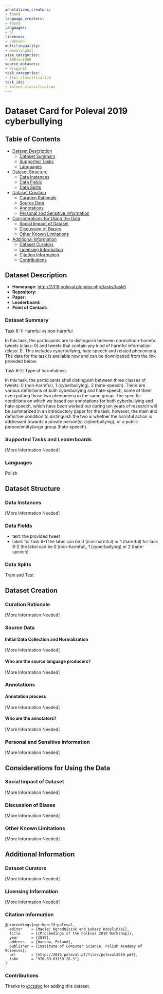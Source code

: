 ```yaml
---
annotations_creators:
- found
language_creators:
- found
languages:
- pl
licenses:
- unknown
multilinguality:
- monolingual
size_categories:
- 10K<n<100K
source_datasets:
- original
task_categories:
- text-classification
task_ids:
- intent-classification
---
```


# Dataset Card for Poleval 2019 cyberbullying

## Table of Contents
- [Dataset Description](#dataset-description)
  - [Dataset Summary](#dataset-summary)
  - [Supported Tasks](#supported-tasks-and-leaderboards)
  - [Languages](#languages)
- [Dataset Structure](#dataset-structure)
  - [Data Instances](#data-instances)
  - [Data Fields](#data-instances)
  - [Data Splits](#data-instances)
- [Dataset Creation](#dataset-creation)
  - [Curation Rationale](#curation-rationale)
  - [Source Data](#source-data)
  - [Annotations](#annotations)
  - [Personal and Sensitive Information](#personal-and-sensitive-information)
- [Considerations for Using the Data](#considerations-for-using-the-data)
  - [Social Impact of Dataset](#social-impact-of-dataset)
  - [Discussion of Biases](#discussion-of-biases)
  - [Other Known Limitations](#other-known-limitations)
- [Additional Information](#additional-information)
  - [Dataset Curators](#dataset-curators)
  - [Licensing Information](#licensing-information)
  - [Citation Information](#citation-information)
  - [Contributions](#contributions)

## Dataset Description

- **Homepage:** http://2019.poleval.pl/index.php/tasks/task6
- **Repository:** 
- **Paper:**
- **Leaderboard:**
- **Point of Contact:**

### Dataset Summary

Task 6-1: Harmful vs non-harmful

In this task, the participants are to distinguish between normal/non-harmful tweets (class: 0) and tweets that contain any kind of harmful
information (class: 1). This includes cyberbullying, hate speech and related phenomena. The data for the task is available now and can be
downloaded from the link provided below.

Task 6-2: Type of harmfulness

In this task, the participants shall distinguish between three classes of tweets: 0 (non-harmful), 1 (cyberbullying), 2 (hate-speech). There
are various definitions of both cyberbullying and hate-speech, some of them even putting those two phenomena in the same group. The specific
conditions on which we based our annotations for both cyberbullying and hate-speech, which have been worked out during ten years of research
will be summarized in an introductory paper for the task, however, the main and definitive condition to distinguish the two is whether the
harmful action is addressed towards a private person(s) (cyberbullying), or a public person/entity/large group (hate-speech).

### Supported Tasks and Leaderboards

[More Information Needed]

### Languages

Polish

## Dataset Structure

### Data Instances

[More Information Needed]

### Data Fields

- text: the provided tweet
- label: for task 6-1 the label can be 0 (non-harmful) or 1 (harmful)
         for task 6-2 the label can be 0 (non-harmful), 1 (cyberbullying) or 2 (hate-speech)

### Data Splits

Train and Test

## Dataset Creation

### Curation Rationale

[More Information Needed]

### Source Data

#### Initial Data Collection and Normalization

[More Information Needed]

#### Who are the source language producers?

[More Information Needed]

### Annotations

#### Annotation process

[More Information Needed]

#### Who are the annotators?

[More Information Needed]

### Personal and Sensitive Information

[More Information Needed]

## Considerations for Using the Data

### Social Impact of Dataset

[More Information Needed]

### Discussion of Biases

[More Information Needed]

### Other Known Limitations

[More Information Needed]

## Additional Information

### Dataset Curators

[More Information Needed]

### Licensing Information

[More Information Needed]

### Citation Information

```
@proceedings{ogr:kob:19:poleval,
  editor    = {Maciej Ogrodniczuk and Łukasz Kobyliński},
  title     = {{Proceedings of the PolEval 2019 Workshop}},
  year      = {2019},
  address   = {Warsaw, Poland},
  publisher = {Institute of Computer Science, Polish Academy of Sciences},
  url       = {http://2019.poleval.pl/files/poleval2019.pdf},
  isbn      = "978-83-63159-28-3"}
}
```

### Contributions

Thanks to [@czabo](https://github.com/czabo) for adding this dataset.